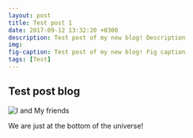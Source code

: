 ```yaml
---
layout: post
title: Test post 1
date: 2017-09-12 13:32:20 +0300
description: Test post of my new blog! Description
img: 
fig-caption: Test post of my new blog! Fig caption
tags: [Test]
---
```


## Test post blog

![I and My friends]({{site.baseurl}}/assets/img/blog-2355684_1920.jpg)

We are just at the bottom of the universe!

